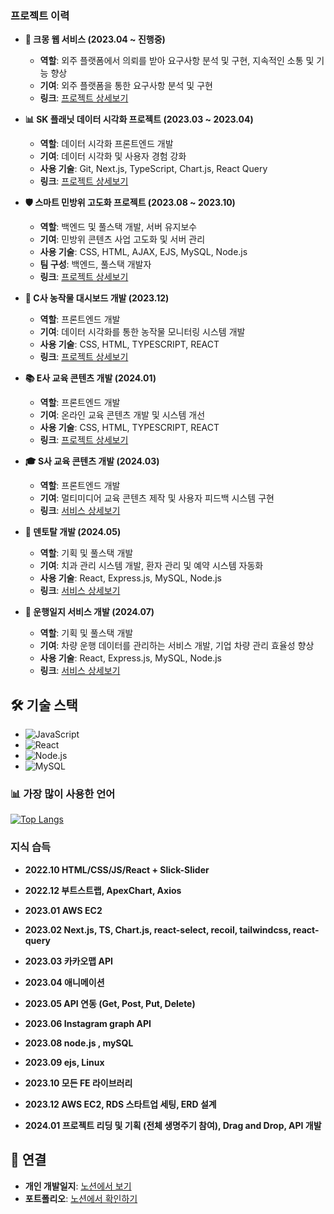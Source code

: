 ### 프로젝트 이력

- **🐾 크몽 웹 서비스 (2023.04 ~ 진행중)**  
  - **역할**: 외주 플랫폼에서 의뢰를 받아 요구사항 분석 및 구현, 지속적인 소통 및 기능 향상  
  - **기여**: 외주 플랫폼을 통한 요구사항 분석 및 구현  
  - **링크**: [프로젝트 상세보기](https://www.notion.so/ba338c2d3f644a80b8a200ad1a3cad90)

- **📊 SK 플래닛 데이터 시각화 프로젝트 (2023.03 ~ 2023.04)**  
  - **역할**: 데이터 시각화 프론트엔드 개발  
  - **기여**: 데이터 시각화 및 사용자 경험 강화  
  - **사용 기술**: Git, Next.js, TypeScript, Chart.js, React Query  
  - **링크**: [프로젝트 상세보기](https://www.notion.so/SK-fc5e2fb0f4cd403b90542f7e653040d2)

- **🛡️ 스마트 민방위 고도화 프로젝트 (2023.08 ~ 2023.10)**  
  - **역할**: 백엔드 및 풀스택 개발, 서버 유지보수  
  - **기여**: 민방위 콘텐츠 사업 고도화 및 서버 관리  
  - **사용 기술**: CSS, HTML, AJAX, EJS, MySQL, Node.js  
  - **팀 구성**: 백엔드, 풀스택 개발자  
  - **링크**: [프로젝트 상세보기](https://www.notion.so/4ae2cfa5f0d141598925b632c6bd62f6)

- **🌾 C사 농작물 대시보드 개발 (2023.12)**  
  - **역할**: 프론트엔드 개발  
  - **기여**: 데이터 시각화를 통한 농작물 모니터링 시스템 개발
  - **사용 기술**: CSS, HTML, TYPESCRIPT, REACT   
  - **링크**: [프로젝트 상세보기](https://www.notion.so/089ff8c90e6a4549b75dc777eff7734d?p=cb1c27d1d36a48749a3d31f4b042d3d3&pm=c)

- **📚 E사 교육 콘텐츠 개발 (2024.01)**  
  - **역할**: 프론트엔드 개발  
  - **기여**: 온라인 교육 콘텐츠 개발 및 시스템 개선
  - **사용 기술**: CSS, HTML, TYPESCRIPT, REACT   
  - **링크**: [프로젝트 상세보기](https://www.notion.so/089ff8c90e6a4549b75dc777eff7734d?p=ff73a8bc30aa4ef492b5cd8bf404c3a7&pm=c)
   
- **🎓 S사 교육 콘텐츠 개발 (2024.03)**  
  - **역할**: 프론트엔드 개발  
  - **기여**: 멀티미디어 교육 콘텐츠 제작 및 사용자 피드백 시스템 구현  
  - **링크**: [서비스 상세보기](sharonsat.com)

- **🏥 덴토탈 개발 (2024.05)**  
  - **역할**: 기획 및 풀스택 개발  
  - **기여**: 치과 관리 시스템 개발, 환자 관리 및 예약 시스템 자동화  
  - **사용 기술**: React, Express.js, MySQL, Node.js  
  - **링크**: [서비스 상세보기](dentotal.co.kr)
   
- **🚗 운행일지 서비스 개발 (2024.07)**  
  - **역할**: 기획 및 풀스택 개발  
  - **기여**: 차량 운행 데이터를 관리하는 서비스 개발, 기업 차량 관리 효율성 향상  
  - **사용 기술**: React, Express.js, MySQL, Node.js  
  - **링크**: [서비스 상세보기](krdriver.com)
  

## 🛠 기술 스택
- ![JavaScript](https://img.shields.io/badge/javascript-F7DF1E?style=for-the-badge&logo=javascript&logoColor=black)
- ![React](https://img.shields.io/badge/react-61DAFB?style=for-the-badge&logo=react&logoColor=black)
- ![Node.js](https://img.shields.io/badge/node.js-339933?style=for-the-badge&logo=Node.js&logoColor=white)
- ![MySQL](https://img.shields.io/badge/mysql-4479A1?style=for-the-badge&logo=mysql&logoColor=white)

### 📊 가장 많이 사용한 언어
[![Top Langs](https://github-readme-stats.vercel.app/api/top-langs/?username=pabang0620)](https://github.com/pabang0620/github-readme-stats)

### 지식 습득

- **2022.10 HTML/CSS/JS/React + Slick-Slider**

- **2022.12 부트스트랩, ApexChart, Axios**

- **2023.01  AWS EC2**

- **2023.02 Next.js, TS, Chart.js, react-select, recoil, tailwindcss, react-query**

- **2023.03 카카오맵 API**

- **2023.04 애니메이션**

- **2023.05 API 연동 (Get, Post, Put, Delete)**

- **2023.06 Instagram graph API**

- **2023.08 node.js , mySQL**

- **2023.09 ejs, Linux**

- **2023.10 모든 FE 라이브러리**

- **2023.12 AWS EC2, RDS 스타트업 세팅, ERD 설계**

- **2024.01 프로젝트 리딩 및 기획 (전체 생명주기 참여), Drag and Drop, API 개발**

## 🔗 연결
- **개인 개발일지**: [노션에서 보기](https://www.notion.so/dbdcc66c9db6405ab756d27c6f79e1fe)
- **포트폴리오**: [노션에서 확인하기](https://www.notion.so/089ff8c90e6a4549b75dc777eff7734d)
